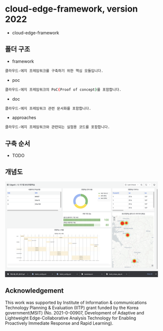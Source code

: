 # cloud-edge-framework, version 2022

- cloud-edge-framework 

## 폴더 구조

- framework

```bash
클라우드-에지 프레임워크를 구축하기 위한 핵심 모듈입니다.
```

- poc

```bash
클라우드-에지 프레임워크의 PoC(Proof of concept)를 포함합니다.
```

- doc

```bash
클라우드-에지 프레임워크 관련 문서화를 포함합니다.
```

- approaches

```bash
클라우드-에지 프레임워크와 관련되는 실험용 코드를 포함합니다.
```

## 구축 순서

- TODO 


## 개념도
![분산연합학습](./img4doc/fl_concept01.png)


## Acknowledgement
This work was supported by Institute of Information & communications Technology Planning & Evaluation (IITP) grant funded by the Korea government(MSIT) (No. 2021-0-00907, Development of Adaptive and Lightweight Edge-Collaborative Analysis Technology for Enabling Proactively Immediate Response and Rapid Learning).

